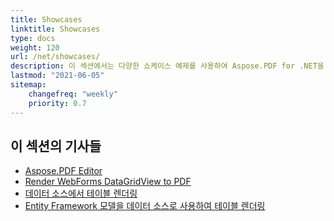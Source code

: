 ```yaml
---
title: Showcases
linktitle: Showcases
type: docs
weight: 120
url: /net/showcases/
description: 이 섹션에서는 다양한 쇼케이스 예제를 사용하여 Aspose.PDF for .NET을 사용하는 방법을 설명합니다.
lastmod: "2021-06-05"
sitemap:
    changefreq: "weekly"
    priority: 0.7
---
```


## 이 섹션의 기사들

- [Aspose.PDF Editor](/pdf/net/aspose-pdf-editor/)
- [Render WebForms DataGridView to PDF](/pdf/net/render-webforms-datagridview-to-pdf/)
- [데이터 소스에서 테이블 렌더링](/pdf/net/render-table-from-the-data-source/)
- [Entity Framework 모델을 데이터 소스로 사용하여 테이블 렌더링](/pdf/net/render-table-using-entity-framework-model-as-data-source/)
